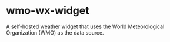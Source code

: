 # wmo-wx-widget
A self-hosted weather widget that uses the World Meteorological Organization (WMO) as the data source.
